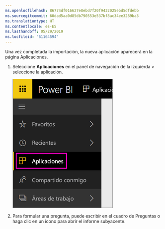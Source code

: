 ```yaml
---
ms.openlocfilehash: 86774df016627e8ebd7f20f9432025ebd5dfdebb
ms.sourcegitcommit: 60dad5aa0d85db790553e537bf8ac34ee3289ba3
ms.translationtype: HT
ms.contentlocale: es-ES
ms.lasthandoff: 05/29/2019
ms.locfileid: "61164594"
---
```

Una vez completada la importación, la nueva aplicación aparecerá en la página Aplicaciones.

1. Seleccione **Aplicaciones** en el panel de navegación de la izquierda > seleccione la aplicación.
   
     ![Aplicaciones en el panel de navegación izquierdo](media/powerbi-service-apps-open-app/power-bi-service-apps-left-nav.png)
2. Para formular una pregunta, puede escribir en el cuadro de Preguntas o haga clic en un icono para abrir el informe subyacente. 

